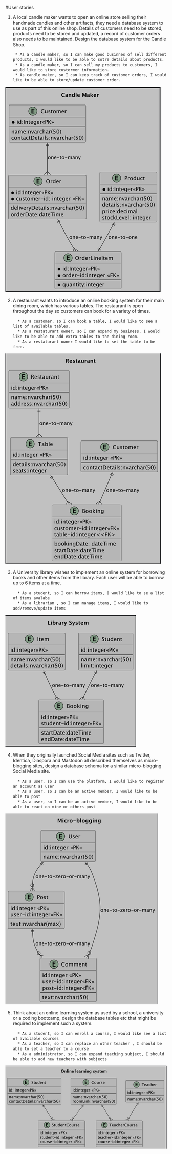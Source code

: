 #User stories
1. A local candle maker wants to open an online store selling their handmade candles and other artifacts, they need a database system to use as part of this online shop. Details of customers need to be stored, products need to be stored and updated, a record of customer orders also needs to be maintained. Design the database system for the Candle Shop.

        * As a candle maker, so I can make good businnes of sell different products, I would like to be able to sotre details about products. 
        * As a candle maker, so I can sell my products to customers, I would like to store custormer information.
        * As candle maker, so I can keep track of customer orders, I would like to be able to store/update customer order.

![CandleMaker.png](statics%2FCandleMaker.png)

2. A restaurant wants to introduce an online booking system for their main dining room, which has various tables. The restaurant is open throughout the day so customers can book for a variety of times.
         
         * As a customer, so I can book a table, I would like to see a list of available tables.
         * As a restaturant owner, so I can expand my business, I would like to be able to add extra tables to the dining room.
         * As a restaturant owner I would like to set the table to be free.

![Restaurant.png](statics%2FRestaurant.png)


3. A University library wishes to implement an online system for borrowing books and other items from the library. Each user will be able to borrow up to 6 items at a time.

         * As a student, so I can borrow items, I would like to se a list of items avalabe
         * As a librarian , so I can manage items, I would like to add/remove/update items

![Library.png](statics%2FLibrary.png)

4. When they originally launched Social Media sites such as Twitter, Identica, Diaspora and Mastodon all described themselves as micro-blogging sites, design a database schema for a similar micro-blogging Social Media site.
         
         * As a user, so I can use the platform, I would like to register an account as user
         * As a user, so I can be an active member, I would like to be able to post 
         * As a user, so I can be an active member, I would like to be able to react on mine or others post  

![Micro-blogging.png](statics%2FMicro-blogging.png)

5. Think about an online learning system as used by a school, a university or a coding bootcamp, design the database tables etc that might be required to implement such a system.

         * As a student, so I can enroll a course, I would like see a list of available courses
         * As a teacher, so I can replace an other teacher , I should be able to set a teacher to a course
         * As a administrator, so I can expand teaching subject, I should be able to add new teachers with subjects 

![OnlineLearning.png](statics%2FOnlineLearning.png)
